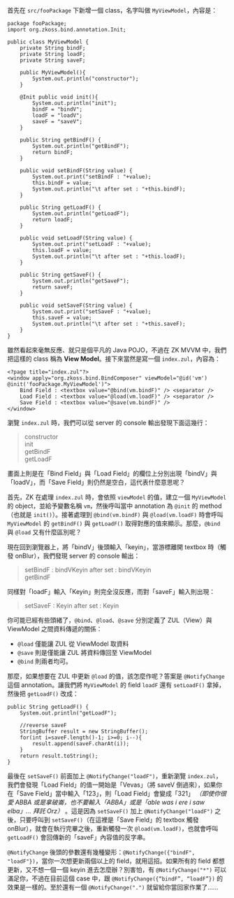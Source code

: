 首先在 `src/fooPackage` 下新增一個 class，名字叫做 `MyViewModel`，內容是：

	package fooPackage;
	import org.zkoss.bind.annotation.Init;

	public class MyViewModel {
		private String bindF;
		private String loadF;
		private String saveF;

		public MyViewModel(){
			System.out.println("constructor");
		}

		@Init public void init(){
			System.out.println("init");
			bindF = "bindV";
			loadF = "loadV";
			saveF = "saveV";
		}

		public String getBindF() {
			System.out.println("getBindF");
			return bindF;
		}

		public void setBindF(String value) {
			System.out.print("setBindF : "+value);
			this.bindF = value;
			System.out.println("\t after set : "+this.bindF);
		}

		public String getLoadF() {
			System.out.println("getLoadF");
			return loadF;
		}

		public void setLoadF(String value) {
			System.out.print("setLoadF : "+value);
			this.loadF = value;
			System.out.println("\t after set : "+this.loadF);
		}

		public String getSaveF() {
			System.out.println("getSaveF");
			return saveF;
		}

		public void setSaveF(String value) {
			System.out.print("setSaveF : "+value);
			this.saveF = value;
			System.out.println("\t after set : "+this.saveF);
		}
	}

雖然看起來毫無反應、就只是個平凡的 Java POJO，不過在 ZK MVVM 中，我們把這樣的 class 稱為 **View Model**。接下來當然是寫一個 `index.zul`，內容為：

	<?page title="index.zul"?>
	<window apply="org.zkoss.bind.BindComposer" viewModel="@id('vm') @init('fooPackage.MyViewModel')">
		Bind Field : <textbox value="@bind(vm.bindF)" /> <separator />
		Load Field : <textbox value="@load(vm.loadF)" /> <separator />
		Save Field : <textbox value="@save(vm.bindF)" />
	</window>

瀏覽 `index.zul` 時，我們可以從 server 的 console 輸出發現下面這幾行：
> constructor  
> init  
> getBindF  
> getLoadF

畫面上則是在「Bind Field」與「Load Field」的欄位上分別出現「bindV」與「loadV」，而「Save Field」則仍然是空白，這代表什麼意思呢？

首先，ZK 在處理 `index.zul` 時，會依照 `viewModel` 的值，建立一個 `MyViewModel` 的 object，並給予變數名稱 `vm`，然後呼叫當中 annotation 為 `@init` 的 method（也就是 `init()`）。接著處理到 `@bind(vm.bindF)` 與 `@load(vm.loadF)` 時會呼叫 `MyViewModel` 的 `getBindF()` 與 `getLoadF()` 取得對應的值來顯示。那麼，`@bind` 與 `@load` 又有什麼區別呢？

現在回到瀏覽器上，將「bindV」後頭輸入「keyin」，當游標離開 textbox 時（觸發 onBlur），我們發現 server 的 console 輸出：
> setBindF : bindVKeyin     after set : bindVKeyin  
> getBindF

同樣對「loadF」輸入「Keyin」則完全沒反應，而對「saveF」輸入則出現：
> setSaveF : Keyin     after set : Keyin

你可能已經有些頭緒了，`@bind`、`@load`、`@save` 分別定義了 ZUL（View）與 ViewModel 之間資料傳遞的關係：
* `@load` 僅能讓 ZUL 從 ViewModel 取資料
* `@save` 則是僅能讓 ZUL 將資料傳回至 ViewModel
* `@bind` 則兩者均可。

那麼，如果想要在 ZUL 中更新 `@load` 的值，該怎麼作呢？答案是 `@NotifyChange` 這個 annotation。讓我們將 `MyViewModel` 的 field `loadF` 還有 `setLoadF()` 拿掉，然後把 `getLoadF()` 改成：

	public String getLoadF() {
		System.out.println("getLoadF");

		//reverse saveF
		StringBuffer result = new StringBuffer();
		for(int i=saveF.length()-1; i>=0; i--){
			result.append(saveF.charAt(i));
		}
		return result.toString();
	}

最後在 `setSaveF()` 前面加上 `@NotifyChange("loadF")`，重新瀏覽 `index.zul`，我們會發現「Load Field」的值一開始是「Vevas」（將 saveV 倒過來），如果你在「Save Field」當中輸入「123」，則「Load Field」會變成「321」 _（即使你很愛 ABBA 或是拿破崙，也不要輸入「ABBA」或是「able was i ere i saw elba」... 拜託 Orz）_ 。這是因為 `setSaveF()` 加上 `@NotifyChange("loadF")` 之後，只要呼叫到 `setSaveF()`（在這裡是「Save Field」的 textbox 觸發 onBlur），就會在執行完畢之後，重新觸發一次 `@load(vm.loadF)`，也就會呼叫 `getLoadF()` 會回傳新的「saveF」內容值的反字串。

`@NotifyChange` 後頭的參數還有幾種變形：`@NotifyChange({"bindF", "loadF"})`，當你一次想更新兩個以上的 field，就用這招。如果所有的 field 都想更新，又不想一個一個 keyin 進去怎麼辦？別害怕，有 `@NotifyChange("*")` 可以滿足你，不過在目前這個 case 中，跟 `@NotifyChange({“bindF”, “loadF”})` 的效果是一樣的。至於還有一個 `@NotifyChange(".")` 就留給你當回家作業了......
